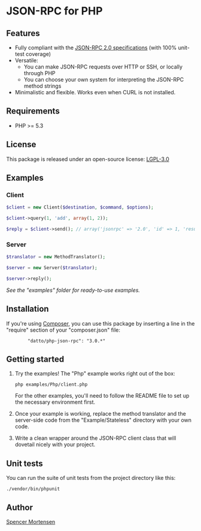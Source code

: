 # JSON-RPC for PHP

## Features

* Fully compliant with the [JSON-RPC 2.0 specifications](http://www.jsonrpc.org/specification) (with 100% unit-test coverage)
* Versatile:
  * You can make JSON-RPC requests over HTTP or SSH, or locally through PHP
  * You can choose your own system for interpreting the JSON-RPC method strings
* Minimalistic and flexible. Works even when CURL is not installed.

## Requirements

* PHP >= 5.3

## License

This package is released under an open-source license: [LGPL-3.0](https://www.gnu.org/licenses/lgpl-3.0.html)

## Examples

### Client

```php
$client = new Client($destination, $command, $options);

$client->query(1, 'add', array(1, 2));

$reply = $client->send(); // array('jsonrpc' => '2.0', 'id' => 1, 'result' => 3)
```

### Server

```php
$translator = new MethodTranslator();

$server = new Server($translator);

$server->reply();
```

*See the "examples" folder for ready-to-use examples.*

## Installation

If you're using [Composer](https://getcomposer.org/), you can use this package
by inserting a line in the "require" section of your "composer.json" file:
```
        "datto/php-json-rpc": "3.0.*"
```


## Getting started

1. Try the examples! The "Php" example works right out of the box:
	```
	php examples/Php/client.php
	```
	For the other examples, you'll need to follow the README file to set up the
	necessary environment first.

2. Once your example is working, replace the method translator and the server-side
code from the "Example/Stateless" directory with your own code.

3. Write a clean wrapper around the JSON-RPC client class that will dovetail
nicely with your project.

## Unit tests

You can run the suite of unit tests from the project directory like this:
```
./vendor/bin/phpunit
```

## Author

[Spencer Mortensen](http://spencermortensen.com/contact/)
